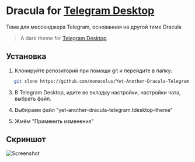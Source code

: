 # Dracula for [Telegram Desktop](https://desktop.telegram.org/)
Тема для мессенджера Telegram, основанная на другой теме Dracula 
> A dark theme for [Telegram Desktop](https://desktop.telegram.org/).

## Установка
1. Клонируйте репозиторий при помощи git и перейдите в папку:
 ```bash
    git clone https://github.com/monocolus/Yet-Another-Dracula-Telegram
```
3. В Telegram Desktop, идите во вкладку настройки, настройки чата, выбрать файл.

4. Выбираем файл "yet-another-dracula-telegram.tdesktop-theme"

5. Жмём "Применить изменения"

## Скриншот
![Screenshot](https://github.com/monocolus/Yet-Another-Dracula-Telegram/blob/main/Screenshot.png)

